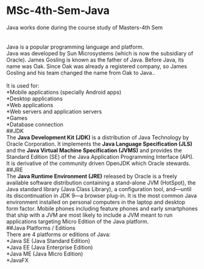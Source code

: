 # MSc-4th-Sem-Java
Java works done during the course study of Masters-4th Sem
</br></br></br>
Java is a popular programming language and platform.
</br>
Java was developed by Sun Microsystems (which is now the subsidiary of Oracle). James Gosling is known as the father of Java. Before Java, its name was Oak. Since Oak was already a registered company, so James Gosling and his team changed the name from Oak to Java..
</br></br>
It is used for:
</br>
*Mobile applications (specially Android apps)</br>
*Desktop applications</br>
*Web applications</br>
*Web servers and application servers</br>
*Games</br>
*Database connection</br>
##JDK
</br>
The **Java Development Kit (JDK)** is a distribution of Java Technology by Oracle Corporation. It implements the **Java Language Specification (JLS)** and the **Java Virtual Machine Specification (JVMS)** and provides the Standard Edition (SE) of the Java Application Programming Interface (API). It is derivative of the community driven OpenJDK which Oracle stewards.
</br>
##JRE
</br>
The **Java Runtime Environment (JRE)** released by Oracle is a freely available software distribution containing a stand-alone JVM (HotSpot), the Java standard library (Java Class Library), a configuration tool, and—until its discontinuation in JDK 9—a browser plug-in. It is the most common Java environment installed on personal computers in the laptop and desktop form factor. Mobile phones including feature phones and early smartphones that ship with a JVM are most likely to include a JVM meant to run applications targeting Micro Edition of the Java platform. 
</br>
##Java Platforms / Editions</br>
There are 4 platforms or editions of Java:
</br>
*Java SE (Java Standard Edition)</br>
*Java EE (Java Enterprise Edition)</br>
*Java ME (Java Micro Edition)</br>
*JavaFX</br>

